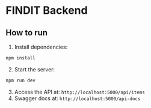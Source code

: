 # FINDIT Backend

## How to run

1. Install dependencies:
```bash
npm install
```

2. Start the server:
```bash
npm run dev
```

3. Access the API at: `http://localhost:5000/api/items`  
4. Swagger docs at: `http://localhost:5000/api-docs`

